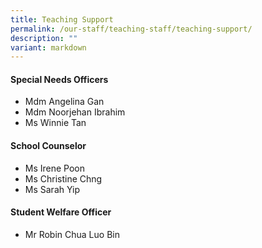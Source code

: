```yaml
---
title: Teaching Support
permalink: /our-staff/teaching-staff/teaching-support/
description: ""
variant: markdown
---
```

#### **Special Needs Officers**

*   Mdm Angelina Gan  
*   Mdm Noorjehan Ibrahim
*   Ms Winnie Tan

#### **School Counselor**

*   Ms Irene Poon
*   Ms Christine Chng
*   Ms Sarah Yip

#### **Student Welfare Officer**

*  Mr Robin Chua Luo Bin